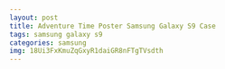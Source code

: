 ```yaml
---
layout: post
title: Adventure Time Poster Samsung Galaxy S9 Case
tags: samsung galaxy s9
categories: samsung
img: 18Ui3FxKmuZqGxyR1daiGR8nFTgTVsdth
---
```

